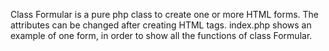 Class Formular is a pure php class to create one or more HTML forms.
The attributes can be changed after creating HTML tags. 
index.php shows an example of one form, in order to show all the functions of class Formular.
